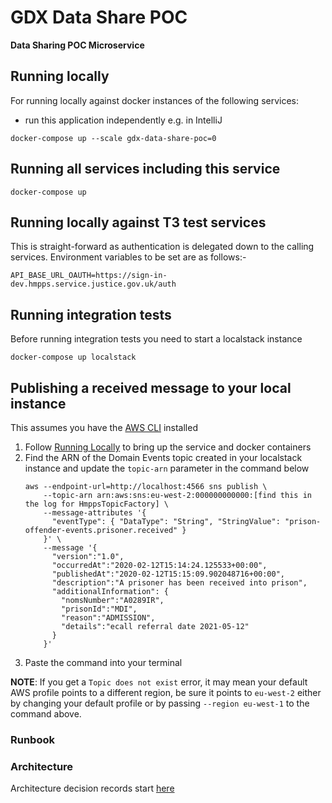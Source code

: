 # GDX Data Share POC

**Data Sharing POC Microservice**

## Running locally

For running locally against docker instances of the following services:

- run this application independently e.g. in IntelliJ

`docker-compose up --scale gdx-data-share-poc=0`

## Running all services including this service

`docker-compose up`

## Running locally against T3 test services

This is straight-forward as authentication is delegated down to the calling services.  Environment variables to be set are as follows:-
```
API_BASE_URL_OAUTH=https://sign-in-dev.hmpps.service.justice.gov.uk/auth
```

## Running integration tests

Before running integration tests you need to start a localstack instance

`docker-compose up localstack`

## Publishing a received message to your local instance

This assumes you have the [AWS CLI](https://aws.amazon.com/cli/) installed

1. Follow [Running Locally](#running-locally) to bring up the service and docker containers
2. Find the ARN of the Domain Events topic created in your localstack instance and update the `topic-arn` parameter in the command below
    ```shell
    aws --endpoint-url=http://localhost:4566 sns publish \
        --topic-arn arn:aws:sns:eu-west-2:000000000000:[find this in the log for HmppsTopicFactory] \
        --message-attributes '{
          "eventType": { "DataType": "String", "StringValue": "prison-offender-events.prisoner.received" }
        }' \
        --message '{
          "version":"1.0",
          "occurredAt":"2020-02-12T15:14:24.125533+00:00",
          "publishedAt":"2020-02-12T15:15:09.902048716+00:00",
          "description":"A prisoner has been received into prison",
          "additionalInformation": {
            "nomsNumber":"A0289IR",
            "prisonId":"MDI",
            "reason":"ADMISSION",
            "details":"ecall referral date 2021-05-12"
          }
        }'
    ```
3. Paste the command into your terminal

**NOTE**: If you get a `Topic does not exist` error, it may mean your default AWS profile points to a different region,
be sure it points to `eu-west-2` either by changing your default profile or by passing `--region eu-west-1` to the
command above.

### Runbook


### Architecture

Architecture decision records start [here](doc/architecture/decisions/0001-use-adr.md)
